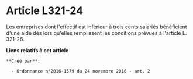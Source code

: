 # Article L321-24

Les entreprises dont l'effectif est inférieur à trois cents salariés  bénéficient d'une aide dès lors qu'elles remplissent
les conditions  prévues à l'article L. 321-26.

**Liens relatifs à cet article**

	**Créé par**:

	  - Ordonnance n°2016-1579 du 24 novembre 2016 - art. 2
